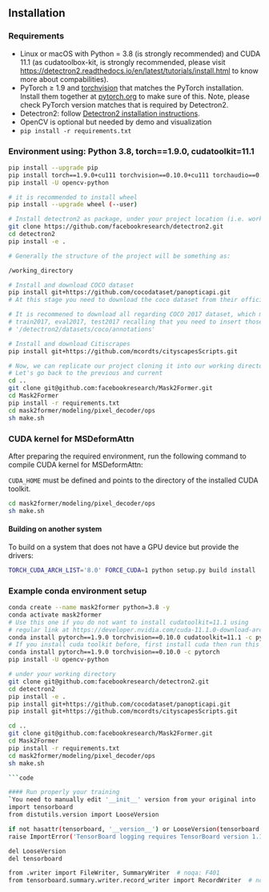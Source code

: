 ## Installation

### Requirements
- Linux or macOS with Python = 3.8 (is strongly recommended) and CUDA 11.1 (as cudatoolbox-kit, is strongly recommended, please visit https://detectron2.readthedocs.io/en/latest/tutorials/install.html to know more about compabilities). 
- PyTorch ≥ 1.9 and [torchvision](https://github.com/pytorch/vision/) that matches the PyTorch installation.
  Install them together at [pytorch.org](https://pytorch.org) to make sure of this. Note, please check
  PyTorch version matches that is required by Detectron2.
- Detectron2: follow [Detectron2 installation instructions](https://detectron2.readthedocs.io/tutorials/install.html).
- OpenCV is optional but needed by demo and visualization
- `pip install -r requirements.txt`

### Environment using: Python 3.8, torch==1.9.0, cudatoolkit=11.1  
```bash
pip install --upgrade pip
pip install torch==1.9.0+cu111 torchvision==0.10.0+cu111 torchaudio==0.9.0 -f https://download.pytorch.org/whl/torch_stable.html
pip install -U opencv-python

# it is recommended to install wheel
pip install --upgrade wheel (--user)

# Install detectron2 as package, under your project location (i.e. working directory)
git clone https://github.com/facebookresearch/detectron2.git
cd detectron2
pip install -e .

# Generally the structure of the project will be something as:

/working_directory

# Install and download COCO dataset
pip install git+https://github.com/cocodataset/panopticapi.git
# At this stage you need to download the coco dataset from their official website

# It is recommened to download all regarding COCO 2017 dataset, which means:
# train2017, eval2017, test2017 recalling that you need to insert those in
# '/detectron2/datasets/coco/annotations'

# Install and download Citiscrapes
pip install git+https://github.com/mcordts/cityscapesScripts.git

# Now, we can replicate our project cloning it into our working directory
# Let's go back to the previous and current
cd ..
git clone git@github.com:facebookresearch/Mask2Former.git
cd Mask2Former
pip install -r requirements.txt
cd mask2former/modeling/pixel_decoder/ops
sh make.sh
```

### CUDA kernel for MSDeformAttn
After preparing the required environment, run the following command to compile CUDA kernel for MSDeformAttn:

`CUDA_HOME` must be defined and points to the directory of the installed CUDA toolkit.

```bash
cd mask2former/modeling/pixel_decoder/ops
sh make.sh
```

#### Building on another system
To build on a system that does not have a GPU device but provide the drivers:
```bash
TORCH_CUDA_ARCH_LIST='8.0' FORCE_CUDA=1 python setup.py build install
```

### Example conda environment setup
```bash
conda create --name mask2former python=3.8 -y
conda activate mask2former
# Use this one if you do not want to install cudatoolkit=11.1 using
# regular link at https://developer.nvidia.com/cuda-11.1.0-download-archive?target_os=Windows&target_arch=x86_64
conda install pytorch==1.9.0 torchvision==0.10.0 cudatoolkit=11.1 -c pytorch -c nvidia
# If you install cuda toolkit before, first install cuda then run this below (not the one above)
conda install pytorch==1.9.0 torchvision==0.10.0 -c pytorch
pip install -U opencv-python

# under your working directory
git clone git@github.com:facebookresearch/detectron2.git
cd detectron2
pip install -e .
pip install git+https://github.com/cocodataset/panopticapi.git
pip install git+https://github.com/mcordts/cityscapesScripts.git

cd ..
git clone git@github.com:facebookresearch/Mask2Former.git
cd Mask2Former
pip install -r requirements.txt
cd mask2former/modeling/pixel_decoder/ops
sh make.sh

```code

#### Run properly your training
`You need to manually edit '__init__' version from your original into 
import tensorboard
from distutils.version import LooseVersion

if not hasattr(tensorboard, '__version__') or LooseVersion(tensorboard.__version__) < LooseVersion('1.15'):
raise ImportError('TensorBoard logging requires TensorBoard version 1.15 or above')

del LooseVersion
del tensorboard

from .writer import FileWriter, SummaryWriter  # noqa: F401
from tensorboard.summary.writer.record_writer import RecordWriter  # noqa: F401
```

